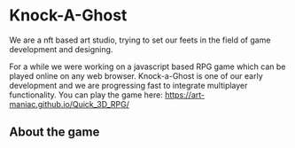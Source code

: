 # Knock-A-Ghost

We are a nft based art studio, trying to set our feets in the field of game development and designing.

For a while we were working on a javascript based RPG game which can be played online on any web browser. Knock-a-Ghost is one of our early development and we are progressing fast to integrate multiplayer functionality.
You can play the game here: https://art-maniac.github.io/Quick_3D_RPG/

## About the game

